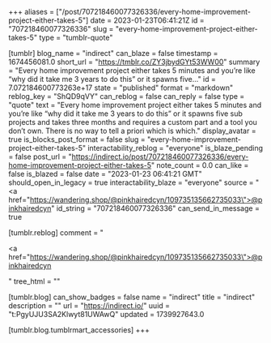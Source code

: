 +++
aliases = ["/post/707218460077326336/every-home-improvement-project-either-takes-5"]
date = 2023-01-23T06:41:21Z
id = "707218460077326336"
slug = "every-home-improvement-project-either-takes-5"
type = "tumblr-quote"

[tumblr]
blog_name = "indirect"
can_blaze = false
timestamp = 1674456081.0
short_url = "https://tmblr.co/ZY3jbydGYt53WW00"
summary = "Every home improvement project either takes 5 minutes and you’re like “why did it take me 3 years to do this” or it spawns five..."
id = 7.072184600773263e+17
state = "published"
format = "markdown"
reblog_key = "ShQD9qVY"
can_reblog = false
can_reply = false
type = "quote"
text = "Every home improvement project either takes 5 minutes and you’re like “why did it take me 3 years to do this” or it spawns five sub projects and takes three months and requires a custom part and a tool you don’t own.  There is no way to tell a priori which is which."
display_avatar = true
is_blocks_post_format = false
slug = "every-home-improvement-project-either-takes-5"
interactability_reblog = "everyone"
is_blaze_pending = false
post_url = "https://indirect.io/post/707218460077326336/every-home-improvement-project-either-takes-5"
note_count = 0.0
can_like = false
is_blazed = false
date = "2023-01-23 06:41:21 GMT"
should_open_in_legacy = true
interactability_blaze = "everyone"
source = "<a href=\"https://wandering.shop/@pinkhairedcyn/109735135662735033\">@pinkhairedcyn</a>"
id_string = "707218460077326336"
can_send_in_message = true

[tumblr.reblog]
comment = "<p><a href=\"https://wandering.shop/@pinkhairedcyn/109735135662735033\">@pinkhairedcyn</a></p>"
tree_html = ""

[tumblr.blog]
can_show_badges = false
name = "indirect"
title = "indirect"
description = ""
url = "https://indirect.io/"
uuid = "t:PgyUJU3SA2Klwyt81UWAwQ"
updated = 1739927643.0

[tumblr.blog.tumblrmart_accessories]
+++
